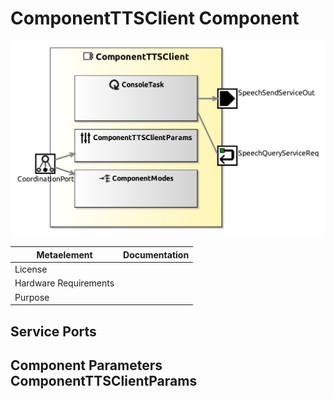<!--- This file is generated from the ComponentTTSClient.componentDocumentation model --->
<!--- do not modify this file manually as it will by automatically overwritten by the code generator, modify the model instead and re-generate this file --->

# ComponentTTSClient Component

![ComponentTTSClient-ComponentImage](https://github.com/Servicerobotics-Ulm/ComponentRepository/blob/master/ComponentTTSClient/model/ComponentTTSClientComponentDefinition.jpg)


| Metaelement | Documentation |
|-------------|---------------|
| License |  |
| Hardware Requirements |  |
| Purpose |  |



## Service Ports


## Component Parameters ComponentTTSClientParams

